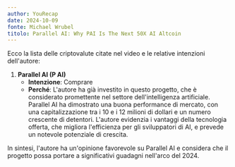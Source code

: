 ```yaml
---
author: YouRecap
date: 2024-10-09
fonte: Michael Wrubel
titolo: Parallel AI: Why PAI Is The Next 50X AI Altcoin
---
```


Ecco la lista delle criptovalute citate nel video e le relative intenzioni dell'autore:

1. **Parallel AI (P AI)**
   - **Intenzione**: Comprare
   - **Perché**: L'autore ha già investito in questo progetto, che è considerato promettente nel settore dell'intelligenza artificiale. Parallel AI ha dimostrato una buona performance di mercato, con una capitalizzazione tra i 10 e i 12 milioni di dollari e un numero crescente di detentori. L'autore evidenzia i vantaggi della tecnologia offerta, che migliora l'efficienza per gli sviluppatori di AI, e prevede un notevole potenziale di crescita.

In sintesi, l'autore ha un'opinione favorevole su Parallel AI e considera che il progetto possa portare a significativi guadagni nell'arco del 2024.

